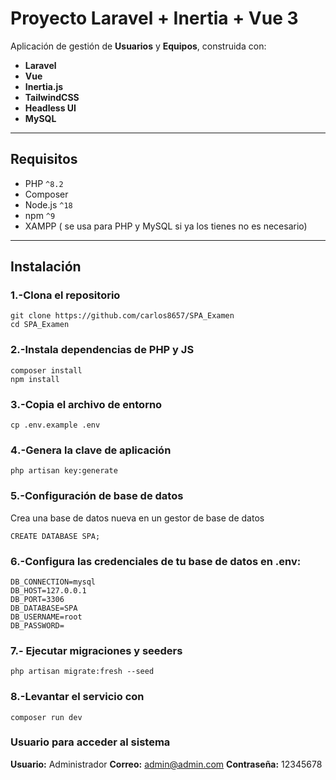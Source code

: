 # Proyecto Laravel + Inertia + Vue 3

Aplicación de gestión de **Usuarios** y **Equipos**, construida con:

- **Laravel**
- **Vue**
- **Inertia.js**
- **TailwindCSS**
- **Headless UI**
- **MySQL**

---

## Requisitos

- PHP `^8.2`
- Composer
- Node.js `^18`
- npm `^9`
- XAMPP ( se usa para PHP y MySQL si ya los tienes no es necesario)
---

## Instalación

### 1.-Clona el repositorio
```
git clone https://github.com/carlos8657/SPA_Examen
cd SPA_Examen
```
### 2️.-Instala dependencias de PHP y JS
```
composer install
npm install
```
### 3️.-Copia el archivo de entorno
```
cp .env.example .env
```
### 4️.-Genera la clave de aplicación
```
php artisan key:generate
```
### 5.-Configuración de base de datos
Crea una base de datos nueva en un gestor de base de datos 
```
CREATE DATABASE SPA;
```
### 6.-Configura las credenciales de tu base de datos en .env:
```
DB_CONNECTION=mysql
DB_HOST=127.0.0.1
DB_PORT=3306
DB_DATABASE=SPA
DB_USERNAME=root
DB_PASSWORD=
```
### 7.- Ejecutar migraciones y seeders
```
php artisan migrate:fresh --seed
```
### 8.-Levantar el servicio con 
```
composer run dev
```
### Usuario para acceder al sistema
**Usuario:** Administrador
**Correo:** admin@admin.com
**Contraseña:** 12345678

